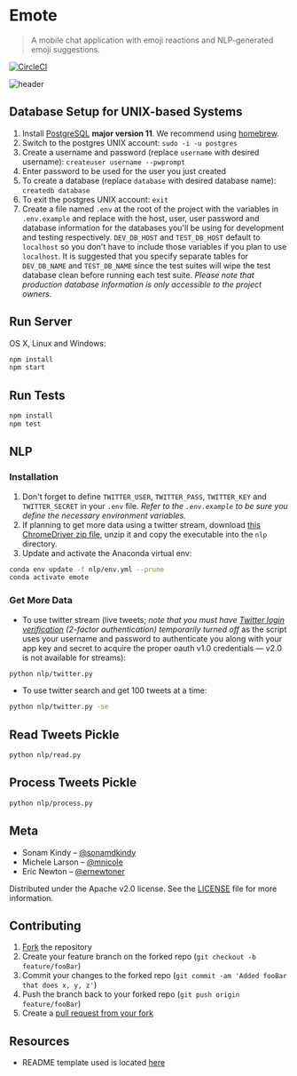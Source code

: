 # Emote
> A mobile chat application with emoji reactions and NLP-generated emoji suggestions.

[![CircleCI](https://circleci.com/gh/emote-chat/server.svg?style=svg)](https://circleci.com/gh/emote-chat/server)
<!-- [![NPM Version][npm-image]][npm-url] -->
<!-- [![Downloads Stats][npm-downloads]][npm-url] -->

<!-- One to two paragraph statement about your product and what it does. -->

<!-- update later with screenshot or gif of application -->
![header](https://user-images.githubusercontent.com/29691658/56085479-a48e0c00-5e09-11e9-9a68-08c8d5cf93d0.png)

## Database Setup for UNIX-based Systems
<!-- remove next two steps later because we'll want to seed the database as part of running the server locally in 'development' mode -->

1. Install [PostgreSQL](https://www.postgresql.org/download/) **major version 11**. We recommend using [homebrew](https://brew.sh/).
1. Switch to the postgres UNIX account: `sudo -i -u postgres`
1. Create a username and password (replace `username` with desired username): `createuser username --pwprompt`
1. Enter password to be used for the user you just created
1. To create a database (replace `database` with desired database name): `createdb database`
1. To exit the postgres UNIX account: `exit`
1. Create a file named `.env` at the root of the project with the variables in `.env.example` and replace with the host, user, user password and database information for the databases you'll be using for development and testing respectively. `DEV_DB_HOST` and `TEST_DB_HOST` default to `localhost` so you don't have to include those variables if you plan to use `localhost`. It is suggested that you specify separate tables for `DEV_DB_NAME` and `TEST_DB_NAME` since the test suites will wipe the test database clean before running each test suite. *Please note that production database information is only accessible to the project owners.*

## Run Server

OS X, Linux and Windows:

```sh
npm install
npm start
```

## Run Tests
```sh
npm install
npm test
```

## NLP 

### Installation

1. Don't forget to define `TWITTER_USER`, `TWITTER_PASS`, `TWITTER_KEY` and `TWITTER_SECRET` in your `.env` file. *Refer to the `.env.example` to be sure you define the necessary environment variables.*
1. If planning to get more data using a twitter stream, download [this ChromeDriver zip file](https://chromedriver.storage.googleapis.com/index.html?path=74.0.3729.6/), unzip it and copy the executable into the `nlp` directory.
1. Update and activate the Anaconda virtual env:

```sh
conda env update -f nlp/env.yml --prune
conda activate emote
```

### Get More Data
* To use twitter stream (live tweets; *note that you must have [Twitter login verification](https://twitter.com/settings/account) (2-factor authentication) temporarily turned off* as the script uses your username and password to authenticate you along with your app key and secret to acquire the proper oauth v1.0 credentials &mdash; v2.0 is not available for streams):

```sh
python nlp/twitter.py
```

* To use twitter search and get 100 tweets at a time:

```sh
python nlp/twitter.py -se
```

## Read Tweets Pickle
```sh
python nlp/read.py
```

## Process Tweets Pickle
```sh
python nlp/process.py
```

<!-- ## Usage example -->

<!-- A few motivating and useful examples of how your product can be used. Spice this up with code blocks and potentially more screenshots.

_For more examples and usage, please refer to the [Wiki][wiki]._ -->

<!-- ## Development setup

Describe how to install all development dependencies and how to run an automated test-suite of some kind. Potentially do this for multiple platforms.

```sh
make install
npm test
``` -->

<!-- ## Release History

* 0.2.1
    * CHANGE: Update docs (module code remains unchanged)
* 0.2.0
    * CHANGE: Remove `setDefaultXYZ()`
    * ADD: Add `init()`
* 0.1.1
    * FIX: Crash when calling `baz()` (Thanks @GenerousContributorName!)
* 0.1.0
    * The first proper release
    * CHANGE: Rename `foo()` to `bar()`
* 0.0.1
    * Work in progress -->

## Meta

* Sonam Kindy – [@sonamdkindy](https://github.com/sonamdkindy)
* Michele Larson – [@mnicole](https://github.com/mnicole)
* Eric Newton – [@ernewtoner](https://github.com/ernewtoner)

Distributed under the Apache v2.0 license. See the [LICENSE](LICENSE) file for more information.

## Contributing

1. [Fork](https://help.github.com/en/articles/fork-a-repo#fork-an-example-repository) the repository
2. Create your feature branch on the forked repo (`git checkout -b feature/fooBar`)
3. Commit your changes to the forked repo (`git commit -am 'Added fooBar that does x, y, z'`)
4. Push the branch back to your forked repo (`git push origin feature/fooBar`)
5. Create a [pull request from your fork](https://help.github.com/en/articles/creating-a-pull-request-from-a-fork)

## Resources
* README template used is located [here](https://github.com/dbader/readme-template)
<!-- list other critical resources used -->

<!-- Markdown link & img dfn's -->
<!-- [npm-image]: https://img.shields.io/npm/v/datadog-metrics.svg?style=flat-square
[npm-url]: https://npmjs.org/package/datadog-metrics
[npm-downloads]: https://img.shields.io/npm/dm/datadog-metrics.svg?style=flat-square
[travis-image]: https://img.shields.io/travis/dbader/node-datadog-metrics/master.svg?style=flat-square
[travis-url]: https://travis-ci.org/dbader/node-datadog-metrics
[wiki]: https://github.com/yourname/yourproject/wiki -->
